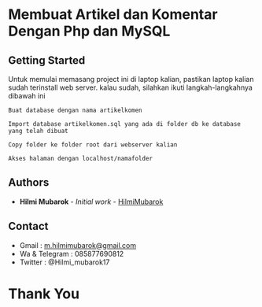 # Membuat Artikel dan Komentar Dengan Php dan MySQL

## Getting Started

Untuk memulai memasang project ini di laptop kalian, pastikan laptop kalian sudah terinstall web server. kalau sudah, silahkan ikuti langkah-langkahnya dibawah ini

```
Buat database dengan nama artikelkomen
```

```
Import database artikelkomen.sql yang ada di folder db ke database yang telah dibuat
```

```
Copy folder ke folder root dari webserver kalian
```

```
Akses halaman dengan localhost/namafolder
```

## Authors

* **Hilmi Mubarok** - *Initial work* - [HilmiMubarok](https://github.com/HilmiMubarok)

## Contact
* Gmail : m.hilmimubarok@gmail.com
* Wa & Telegram : 085877690812
* Twitter : @Hilmi_mubarok17

# Thank You